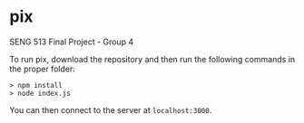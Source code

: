 # pix
SENG 513 Final Project - Group 4

To run pix, download the repository and then run the following commands in the proper folder:
```console
> npm install
> node index.js
```
You can then connect to the server at `localhost:3000`.
